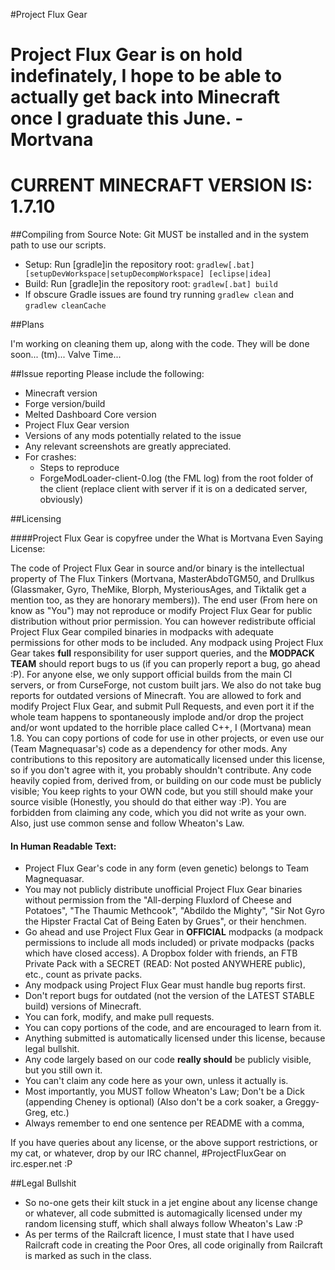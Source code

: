 #Project Flux Gear

# Project Flux Gear is on hold indefinately, I hope to be able to actually get back into Minecraft once I graduate this June. -Mortvana

# CURRENT MINECRAFT VERSION IS: 1.7.10

##Compiling from Source
Note: Git MUST be installed and in the system path to use our scripts.
* Setup: Run [gradle]in the repository root: `gradlew[.bat] [setupDevWorkspace|setupDecompWorkspace] [eclipse|idea]`
* Build: Run [gradle]in the repository root: `gradlew[.bat] build`
* If obscure Gradle issues are found try running `gradlew clean` and `gradlew cleanCache`

##Plans

I'm working on cleaning them up, along with the code. They will be done soon... (tm)... Valve Time...

##Issue reporting
Please include the following:

* Minecraft version
* Forge version/build
* Melted Dashboard Core version
* Project Flux Gear version
* Versions of any mods potentially related to the issue 
* Any relevant screenshots are greatly appreciated.
* For crashes:
	* Steps to reproduce
	* ForgeModLoader-client-0.log (the FML log) from the root folder of the client (replace client with server if it is on a dedicated server, obviously)

##Licensing

####Project Flux Gear is copyfree under the What is Mortvana Even Saying License:

The code of Project Flux Gear in source and/or binary is the intellectual property of The Flux Tinkers (Mortvana, MasterAbdoTGM50, and Drullkus (Glassmaker, Gyro, TheMike, Blorph, MysteriousAges, and Tiktalik get a mention too, as they are honorary members)). The end user (From here on know as "You") may not reproduce or modify Project Flux Gear for public distribution without prior permission. You can however redistribute official Project Flux Gear compiled binaries in modpacks with adequate permissions for other mods to be included. Any modpack using Project Flux Gear takes **full** responsibility for user support queries, and the **MODPACK TEAM** should report bugs to us (if you can properly report a bug, go ahead :P). For anyone else, we only support official builds from the main CI servers, or from CurseForge, not custom built jars. We also do not take bug reports for outdated versions of Minecraft. You are allowed to fork and modify Project Flux Gear, and submit Pull Requests, and even port it if the whole team happens to spontaneously implode and/or drop the project and/or wont updated to the horrible place called C++, I (Mortvana) mean 1.8. You can copy portions of code for use in other projects, or even use our (Team Magnequasar's) code as a dependency for other mods. Any contributions to this repository are automatically licensed under this license, so if you don't agree with it, you probably shouldn't contribute. Any code heavily copied from, derived from, or building on our code must be publicly visible; You keep rights to your OWN code, but you still should make your source visible (Honestly, you should do that either way :P). You are forbidden from claiming any code, which you did not write as your own. Also, just use common sense and follow Wheaton's Law.

#### In Human Readable Text:

- Project Flux Gear's code in any form (even genetic) belongs to Team Magnequasar.
- You may not publicly distribute unofficial Project Flux Gear binaries without permission from the "All-derping Fluxlord of Cheese and Potatoes", "The Thaumic Methcook", "Abdildo the Mighty", "Sir Not Gyro the Hipster Fractal Cat of Being Eaten by Grues", or their henchmen.
- Go ahead and use Project Flux Gear in **OFFICIAL** modpacks (a modpack permissions to include all mods included) or private modpacks (packs which have closed access). A Dropbox folder with friends, an FTB Private Pack with a SECRET (READ: Not posted ANYWHERE public), etc., count as private packs.
- Any modpack using Project Flux Gear must handle bug reports first.
- Don't report bugs for outdated (not the version of the LATEST STABLE build) versions of Minecraft.
- You can fork, modify, and make pull requests.
- You can copy portions of the code, and are encouraged to learn from it.
- Anything submitted is automatically licensed under this license, because legal bullshit.
- Any code largely based on our code **really should** be publicly visible, but you still own it.
- You can't claim any code here as your own, unless it actually is.
- Most importantly, you MUST follow Wheaton's Law; Don't be a Dick (appending Cheney is optional) (Also don't be a cork soaker, a Greggy-Greg, etc.)
- Always remember to end one sentence per README with a comma,

If you have queries about any license, or the above support restrictions, or my cat, or whatever, drop by our IRC channel, #ProjectFluxGear on irc.esper.net :P

##Legal Bullshit

- So no-one gets their kilt stuck in a jet engine about any license change or whatever, all code submitted is automagically licensed under my random licensing stuff, which shall always follow Wheaton's Law :P
- As per terms of the Railcraft licence, I must state that I have used Railcraft code in creating the Poor Ores, all code originally from Railcraft is marked as such in the class.
